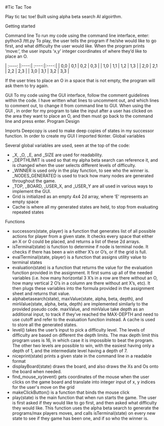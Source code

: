 #Tic Tac Toe

Play tic tac toe!  Built using alpha beta search AI algoirthm.

Getting started

Command line
To run my code using the command line interface, enter:
python3 <yourfilepath>/ttt.py
To play, the user tells the program if he/she would like to go first, and what difficulty the
user would like. When the program prints ‘move:’, the user inputs ‘x,y’ integer
coordinates of where they’d like to place an O.





| :----: |:----:| :----:|:----:|
| 0,0  | 0,1 | 0,2 | 0,3 |
| 1,0  | 1,1 | 1,2 | 1,3 |
| 2,0  | 2,1 | 2,2 | 2,3 |
| 3,0  | 3,1 | 3,2 | 3,3 |

If the user tries to place an O in a space that is not empty, the program will ask them to
try again.

GUI
To my code using the GUI interface, follow the comment guidelines within the code. I
have written what lines to uncomment out, and which lines to comment out, to change
it from command line to GUI.
When using the GUI , in order for my program to take the input after a user has clicked
on the area they want to place an O, and then must go back to the command line and
press enter.
Program Design

Imports
Deepcopy is used to make deep copies of states in my successor function. In order to
create my GUI I imported tkinter.
Global variables

Several global variables are used, seen at the top of the code:
* _X, _O, _E, and _SIZE are used for readability.
* _DEPTHLIMIT is used so that my alpha beta search can reference it, and is
changed when the user selects different levels of difficulty.
* _WINNER is used only in the play function, to see who the winner is.
_NODES_GENERATED is used to track how many nodes are generated
throughout the game.
* _TOP, _BOARD, _USER_X, and _USER_Y are all used in various ways to
implement the GUI.
* Grid is initialized as an empty 4x4 2d array, where ‘E’ represents an empty space
* Cache is where all my generated states are held, to stop from evaluating
repeated states

Functions
* successors(state, player) is a function that generates list of all possible actions
for player from a given state. It checks every space that either an X or O could be
placed, and returns a list of these 2d arrays.
* isTerminal(state) is function to determine if node is terminal node. It checks if
there has been a win either X’s or O’s, or if the grid is full.
* evalTerminal(state, player) is a function that assigns utility value to terminal
states
* evaluation(state) is a function that returns the value for the evaluation function
provided in the assignment. It first sums up all of the needed variables (i.e. how
many horizontal 3 X’s in a row are there without an O, how many vertical 2 O’s in
a column are there without ant X’s, etc). It then plugs these variables into the
formula provided in the assignment sheet and returns that value.
* alphabetasearch(state), maxValue(state, alpha, beta, depth), and
minValue(state, alpha, beta, depth) are implemented similarly to the provided
pseudo code. maxValue, and minValue take depth as an additional input, to
track if they’ve reached the MAX-DEPTH and need to use cutoff and refer to the
evaluation function instead. A cache is used to store all the generated states.
* level() takes the user’s input to pick a difficulty level. The levels of difficulty are
based on different the depth limits. The max depth limit this program uses is 16,
in which case it is impossible to beat the program. The other two levels are
possible to win, with the easiest having only a depth of 1, and the intermediate
level having a depth of 7.
* niceprint(state) prints a given state in the command line in a readable format
* displayBoard(state) draws the board, and also draws the Xs and Os onto the
board when needed.
* find_mouse_xy(event) gets coordinates of the mouse when the user clicks on
the game board and translate into integer input of x, y indices for the user's
move on the grid
* makeClickButton() is a function that binds the mouse click
* play(state) is the main function that when run starts the game. The user is first
asked if they would like to go first, and then asked what difficulty they would
like. This function uses the alpha beta search to generate the programs/max
players moves, and calls isTerminal(state) on every new state to see if they game
has been one, and if so who the winner is.
